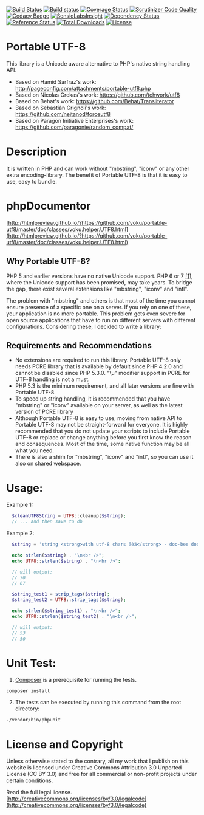 [![Build Status](https://travis-ci.org/voku/portable-utf8.svg?branch=master)](https://travis-ci.org/voku/portable-utf8)
[![Build status](https://ci.appveyor.com/api/projects/status/gnejjnk7qplr7f5t/branch/master?svg=true)](https://ci.appveyor.com/project/voku/portable-utf8/branch/master)
[![Coverage Status](https://coveralls.io/repos/voku/portable-utf8/badge.svg?branch=master&service=github)](https://coveralls.io/github/voku/portable-utf8?branch=master)
[![Scrutinizer Code Quality](https://scrutinizer-ci.com/g/voku/portable-utf8/badges/quality-score.png?b=master)](https://scrutinizer-ci.com/g/voku/portable-utf8/?branch=master)
[![Codacy Badge](https://www.codacy.com/project/badge/997c9bb10d1c4791967bdf2e42013e8e)](https://www.codacy.com/app/voku/portable-utf8)
[![SensioLabsInsight](https://insight.sensiolabs.com/projects/be5bf087-366c-463e-ac9f-c184db6347ba/mini.png)](https://insight.sensiolabs.com/projects/be5bf087-366c-463e-ac9f-c184db6347ba)
[![Dependency Status](https://www.versioneye.com/php/voku:portable-utf8/dev-master/badge.svg)](https://www.versioneye.com/php/voku:portable-utf8/dev-master)
[![Reference Status](https://www.versioneye.com/php/voku:portable-utf8/reference_badge.svg?style=flat)](https://www.versioneye.com/php/voku:portable-utf8/references)
[![Total Downloads](https://poser.pugx.org/voku/portable-utf8/downloads)](https://packagist.org/packages/voku/portable-utf8)
[![License](https://poser.pugx.org/voku/portable-utf8/license.svg)](https://packagist.org/packages/voku/portable-utf8)

Portable UTF-8
=============

This library is a Unicode aware alternative to PHP's native string handling API.

- Based on Hamid Sarfraz's work: http://pageconfig.com/attachments/portable-utf8.php
- Based on Nicolas Grekas's work: https://github.com/tchwork/utf8
- Based on Behat's work: https://github.com/Behat/Transliterator
- Based on Sebastián Grignoli's work: https://github.com/neitanod/forceutf8
- Based on Paragon Initiative Enterprises's work: https://github.com/paragonie/random_compat/

Description
===========

It is written in PHP and can work without "mbstring", "iconv" or any other extra encoding-library. The benefit of Portable UTF-8 is that it is easy to use, easy to bundle.

phpDocumentor
=============

[http://htmlpreview.github.io/?https://github.com/voku/portable-utf8/master/doc/classes/voku.helper.UTF8.html](http://htmlpreview.github.io/?https://github.com/voku/portable-utf8/master/doc/classes/voku.helper.UTF8.html)


##  Why Portable UTF-8?[]()
PHP 5 and earlier versions have no native Unicode support. PHP 6 or 7 [[1]](http://schlueters.de/blog/archives/128-Future-of-PHP-6.html), where the Unicode support has been promised, may take years. To bridge the gap, there exist several extensions like "mbstring", "iconv" and "intl".

The problem with "mbstring" and others is that most of the time you cannot ensure presence of a specific one on a server. If you rely on one of these, your application is no more portable. This problem gets even severe for open source applications that have to run on different servers with different configurations. Considering these, I decided to write a library:

## Requirements and Recommendations

*   No extensions are required to run this library. Portable UTF-8 only needs PCRE library that is available by default since PHP 4.2.0 and cannot be disabled since PHP 5.3.0. "\u" modifier support in PCRE for UTF-8 handling is not a must.
*   PHP 5.3 is the minimum requirement, and all later versions are fine with Portable UTF-8.
*   To speed up string handling, it is recommended that you have "mbstring" or "iconv" available on your server, as well as the latest version of PCRE library
*   Although Portable UTF-8 is easy to use; moving from native API to Portable UTF-8 may not be straight-forward for everyone. It is highly recommended that you do not update your scripts to include Portable UTF-8 or replace or change anything before you first know the reason and consequences. Most of the time, some native function may be all what you need.
*   There is also a shim for "mbstring", "iconv" and "intl", so you can use it also on shared webspace. 

Usage:
======

Example 1:
```php
  $cleanUTF8String = UTF8::cleanup($string);
  // ... and then save to db
```

Example 2:
```php
  $string = 'string <strong>with utf-8 chars åèä</strong> - doo-bee doo-bee dooh';

  echo strlen($string) . "\n<br />";
  echo UTF8::strlen($string) . "\n<br />";

  // will output:
  // 70
  // 67

  $string_test1 = strip_tags($string);
  $string_test2 = UTF8::strip_tags($string);

  echo strlen($string_test1) . "\n<br />";
  echo UTF8::strlen($string_test2) . "\n<br />";

  // will output:
  // 53
  // 50
```

Unit Test:
==========

1) [Composer](https://getcomposer.org) is a prerequisite for running the tests.

```
composer install
```

2) The tests can be executed by running this command from the root directory:

```bash
./vendor/bin/phpunit
```

License and Copyright
=====================

Unless otherwise stated to the contrary, all my work that I publish on this website is licensed under Creative Commons Attribution 3.0 Unported License (CC BY 3.0) and free for all commercial or non-profit projects under certain conditions.

Read the full legal license. [http://creativecommons.org/licenses/by/3.0/legalcode](http://creativecommons.org/licenses/by/3.0/legalcode)

